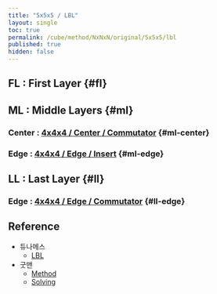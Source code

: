 ```yaml
---
title: "5x5x5 / LBL"
layout: single
toc: true
permalink: /cube/method/NxNxN/original/5x5x5/lbl
published: true
hidden: false
---
```


<head>
  <base target="_blank">
</head>



## FL : First Layer {#fl}



## ML : Middle Layers {#ml}

### Center : [4x4x4 / Center / Commutator](/cube/method/NxNxN/original/4x4x4/center/commutator) {#ml-center}

### Edge : [4x4x4 / Edge / Insert](/cube/method/NxNxN/original/4x4x4/edge/insert) {#ml-edge}



## LL : Last Layer {#ll}

### Edge : [4x4x4 / Edge / Commutator](/cube/method/NxNxN/original/4x4x4/edge/insert) {#ll-edge}



## Reference

- 듀나메스
  - [LBL](https://youtu.be/4L8V0ImnKkM)
- 굿맨
  - [Method](https://youtu.be/D_UYYz_OwOM)
  - [Solving](https://youtu.be/83hweP2SNwg)
